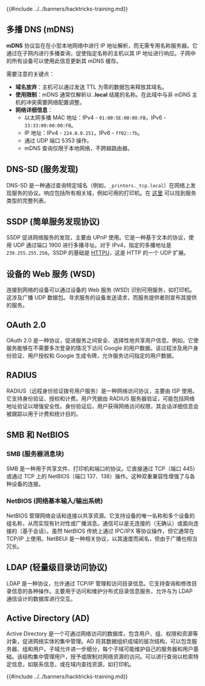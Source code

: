 {{#include ../../banners/hacktricks-training.md}}

## 多播 DNS (mDNS)

**mDNS** 协议旨在在小型本地网络中进行 IP 地址解析，而无需专用名称服务器。它通过在子网内进行多播查询，促使指定名称的主机以其 IP 地址进行响应。子网中的所有设备可以使用此信息更新其 mDNS 缓存。

需要注意的关键点：

- **域名放弃**：主机可以通过发送 TTL 为零的数据包来释放其域名。
- **使用限制**：mDNS 通常仅解析以 **.local** 结尾的名称。在此域中与非 mDNS 主机的冲突需要网络配置调整。
- **网络详细信息**：
  - 以太网多播 MAC 地址：IPv4 - `01:00:5E:00:00:FB`，IPv6 - `33:33:00:00:00:FB`。
  - IP 地址：IPv4 - `224.0.0.251`，IPv6 - `ff02::fb`。
  - 通过 UDP 端口 5353 操作。
  - mDNS 查询仅限于本地网络，不跨越路由器。

## DNS-SD (服务发现)

DNS-SD 是一种通过查询特定域名（例如，`_printers._tcp.local`）在网络上发现服务的协议。响应包括所有相关域，例如可用的打印机。在 [这里](http://www.dns-sd.org/ServiceTypes.html) 可以找到服务类型的完整列表。

## SSDP (简单服务发现协议)

SSDP 促进网络服务的发现，主要由 UPnP 使用。它是一种基于文本的协议，使用 UDP 通过端口 1900 进行多播寻址。对于 IPv4，指定的多播地址是 `239.255.255.250`。SSDP 的基础是 [HTTPU](https://en.wikipedia.org/wiki/HTTPU)，这是 HTTP 的一个 UDP 扩展。

## 设备的 Web 服务 (WSD)

连接到网络的设备可以通过设备的 Web 服务 (WSD) 识别可用服务，如打印机。这涉及广播 UDP 数据包。寻求服务的设备发送请求，而服务提供者则宣布其提供的服务。

## OAuth 2.0

OAuth 2.0 是一种协议，促进服务之间安全、选择性地共享用户信息。例如，它使服务能够在不需要多次登录的情况下访问 Google 的用户数据。该过程涉及用户身份验证、用户授权和 Google 生成令牌，允许服务访问指定的用户数据。

## RADIUS

RADIUS（远程身份验证拨号用户服务）是一种网络访问协议，主要由 ISP 使用。它支持身份验证、授权和计费。用户凭据由 RADIUS 服务器验证，可能包括网络地址验证以增强安全性。身份验证后，用户获得网络访问权限，其会话详细信息会被跟踪以用于计费和统计目的。

## SMB 和 NetBIOS

### SMB (服务器消息块)

SMB 是一种用于共享文件、打印机和端口的协议。它直接通过 TCP（端口 445）或通过 TCP 上的 NetBIOS（端口 137、138）操作。这种双重兼容性增强了与各种设备的连接。

### NetBIOS (网络基本输入/输出系统)

NetBIOS 管理网络会话和连接以共享资源。它支持设备的唯一名称和多个设备的组名称，从而实现有针对性或广播消息。通信可以是无连接的（无确认）或面向连接的（基于会话）。虽然 NetBIOS 传统上通过 IPC/IPX 等协议操作，但它通常在 TCP/IP 上使用。NetBEUI 是一种相关协议，以其速度而闻名，但由于广播也相当冗长。

## LDAP (轻量级目录访问协议)

LDAP 是一种协议，允许通过 TCP/IP 管理和访问目录信息。它支持查询和修改目录信息的各种操作。主要用于访问和维护分布式目录信息服务，允许与为 LDAP 通信设计的数据库进行交互。

## Active Directory (AD)

Active Directory 是一个可通过网络访问的数据库，包含用户、组、权限和资源等对象，促进网络实体的集中管理。AD 将其数据组织成域的层次结构，可以包含服务器、组和用户。子域允许进一步细分，每个子域可能维护自己的服务器和用户基础。该结构集中管理用户，授予或限制对网络资源的访问。可以进行查询以检索特定信息，如联系信息，或在域内查找资源，如打印机。

{{#include ../../banners/hacktricks-training.md}}
